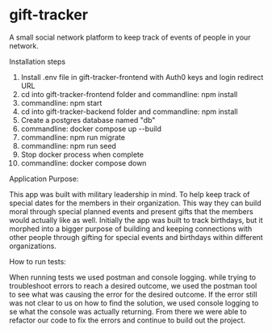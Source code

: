 # gift-tracker

A small social network platform to keep track of events of people in your network.

Installation steps
1. Install .env file in gift-tracker-frontend with Auth0 keys and login redirect URL
2. cd into gift-tracker-frontend folder and commandline: npm install
3. commandline: npm start
4. cd into gift-tracker-backend folder and commandline: npm install
5. Create a postgres database named "db"
6. commandline: docker compose up --build
7. commandline: npm run migrate
8. commandline: npm run seed
9. Stop docker process when complete
10. commandline: docker compose down


Application Purpose:

This app was built with military leadership in mind. To help keep track of
special dates for the members in their organization. This way they can build moral
through special planned events and present gifts that the members would actually like as well.
Initially the app was built to track birthdays, but it morphed into
a bigger purpose of building and keeping connections with other people
through gifting for special events and birthdays within different organizations.



How to run tests:

When running tests we used postman and console logging.
while trying to troubleshoot errors to reach a desired outcome,
we used the postman tool to see what was causing the error for the desired outcome.
If the error still was not clear to us on how to find the solution, we used
console logging to se what the console was actually returning. From there we were
able to refactor our code to fix the errors and continue to build out the project.